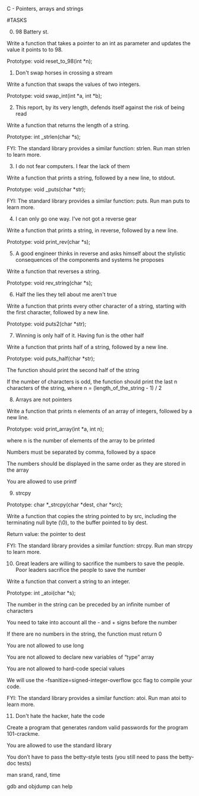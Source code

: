  C - Pointers, arrays and strings


#TASKS


0. 98 Battery st.


Write a function that takes a pointer to an int as parameter and updates the value it points to to 98.


Prototype: void reset_to_98(int *n);


1. Don't swap horses in crossing a stream


Write a function that swaps the values of two integers.


Prototype: void swap_int(int *a, int *b);


2. This report, by its very length, defends itself against the risk of being read


Write a function that returns the length of a string.


Prototype: int _strlen(char *s);

FYI: The standard library provides a similar function: strlen. Run man strlen to learn more.


3. I do not fear computers. I fear the lack of them


Write a function that prints a string, followed by a new line, to stdout.


Prototype: void _puts(char *str);

FYI: The standard library provides a similar function: puts. Run man puts to learn more.


4. I can only go one way. I've not got a reverse gear


Write a function that prints a string, in reverse, followed by a new line.


Prototype: void print_rev(char *s);


5. A good engineer thinks in reverse and asks himself about the stylistic consequences of the components and systems he proposes


Write a function that reverses a string.


Prototype: void rev_string(char *s);


6. Half the lies they tell about me aren't true


Write a function that prints every other character of a string, starting with the first character, followed by a new line.


Prototype: void puts2(char *str);


7. Winning is only half of it. Having fun is the other half


Write a function that prints half of a string, followed by a new line.


Prototype: void puts_half(char *str);

The function should print the second half of the string

If the number of characters is odd, the function should print the last n characters of the string, where n = (length_of_the_string - 1) / 2


8. Arrays are not pointers


Write a function that prints n elements of an array of integers, followed by a new line.


Prototype: void print_array(int *a, int n);

where n is the number of elements of the array to be printed

Numbers must be separated by comma, followed by a space

The numbers should be displayed in the same order as they are stored in the array

You are allowed to use printf


9. strcpy


Prototype: char *_strcpy(char *dest, char *src);

Write a function that copies the string pointed to by src, including the terminating null byte (\0), to the buffer pointed to by dest.


Return value: the pointer to dest

FYI: The standard library provides a similar function: strcpy. Run man strcpy to learn more.


10. Great leaders are willing to sacrifice the numbers to save the people. Poor leaders sacrifice the people to save the number

Write a function that convert a string to an integer.


Prototype: int _atoi(char *s);

The number in the string can be preceded by an infinite number of characters

You need to take into account all the - and + signs before the number

If there are no numbers in the string, the function must return 0

You are not allowed to use long

You are not allowed to declare new variables of “type” array

You are not allowed to hard-code special values

We will use the -fsanitize=signed-integer-overflow gcc flag to compile your code.

FYI: The standard library provides a similar function: atoi. Run man atoi to learn more.


11. Don't hate the hacker, hate the code


Create a program that generates random valid passwords for the program 101-crackme.


You are allowed to use the standard library

You don’t have to pass the betty-style tests (you still need to pass the betty-doc tests)

man srand, rand, time

gdb and objdump can help
